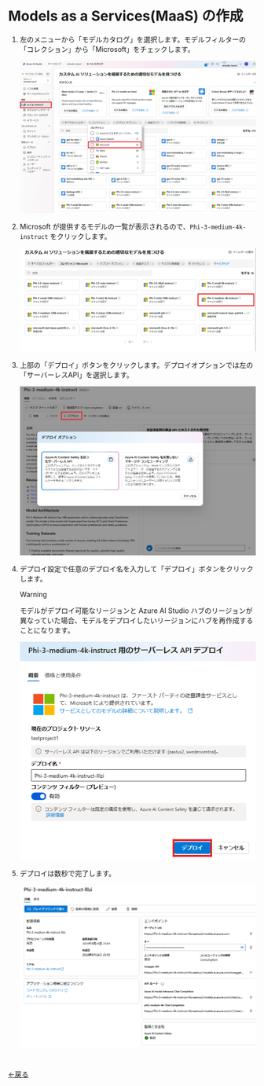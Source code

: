 # Models as a Services(MaaS) の作成
1. 左のメニューから「モデルカタログ」を選択します。モデルフィルターの「コレクション」から「Microsoft」をチェックします。

    ![](images/3_001.png)

1. Microsoft が提供するモデルの一覧が表示されるので、`Phi-3-medium-4k-instruct` をクリックします。

    ![](images/3_002.png)

1. 上部の「デプロイ」ボタンをクリックします。デプロイオプションでは左の「サーバーレスAPI」を選択します。

    ![](images/3_003.png)

1. デプロイ設定で任意のデプロイ名を入力して「デプロイ」ボタンをクリックします。

    > [!WARNING]
    > モデルがデプロイ可能なリージョンと Azure AI Studio ハブのリージョンが異なっていた場合、モデルをデプロイしたいリージョンにハブを再作成することになります。

    ![](images/3_004.png)

1. デプロイは数秒で完了します。

    ![](images/3_005.png)


#
[←戻る](./README.md)